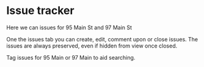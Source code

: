 # Issue tracker
Here we can issues for 95 Main St and 97 Main St

One the issues tab you can create, edit, comment upon or close issues. The issues are always preserved, even if hidden from view once closed.

Tag issues for 95 Main or 97 Main to aid searching.


